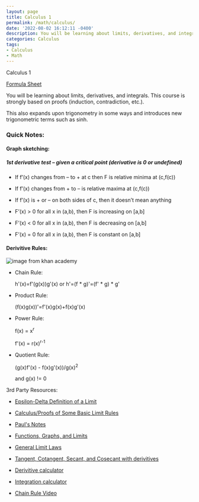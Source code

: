 ```yaml
---
layout: page
title: Calculus 1 
permalink: /math/calculus/
date: '2022-08-02 16:12:11 -0400'
description: You will be learning about limits, derivatives, and integrals. This course is strongly based on proofs (induction, contradiction, etc.).
categories: Calculus
tags:
- Calculus
- Math
---
```


Calculus 1

[Formula Sheet](https://github.com/avipars/CS-Resources/files/8994323/formula_sheet_calc_1.pdf)

You will be learning about limits, derivatives, and integrals. This course is strongly based on proofs (induction, contradiction, etc.).

This also expands upon trigonometry in some ways and introduces new trigonometric terms such as sinh. 


### Quick Notes:


#### Graph sketching: 

##### 1st derivative test – given a critical point (derivative is 0 or undefined)

*	If f’(x) changes from – to + at c then F is relative minima at (c,f(c)) 

*  	If f’(x) changes from + to –  is relative maxima at (c,f(c)) 

*	If f’(x) is + or – on both sides of c, then it doesn’t mean anything

*	F’(x) > 0 for all x in (a,b), then F is increasing on [a,b]

*	F’(x) < 0 for all x in (a,b), then F is decreasing on [a,b]

*	F’(x) = 0 for all x in (a,b), then F is constant on [a,b]

#### Derivitive Rules:

![image](https://user-images.githubusercontent.com/5733247/182828730-2b2bb7bf-f288-4a56-94a4-853011993c09.png)
from khan academy 

* Chain Rule: 

    h'(x)=f'(g(x))g'(x)
    or
    h'=(f * g)'=(f' * g) * g'

* Product Rule:

    (f(x)g(x))'=f'(x)g(x)+f(x)g'(x)

* Power Rule:
    
    f(x) = x<sup>r</sup>
    
    f'(x) = r(x)<sup>r-1</sup>

* Quotient Rule:

    (g(x)f'(x) - f(x)g'(x))/g(x)<sup>2</sup>
    
    and g(x) != 0



3rd Party Resources:

* [Epsilon-Delta Definition of a Limit](https://brilliant.org/wiki/epsilon-delta-definition-of-a-limit/)


* [Calculus/Proofs of Some Basic Limit Rules](https://en.wikibooks.org/wiki/Calculus/Proofs_of_Some_Basic_Limit_Rules)


* [Paul's Notes](https://tutorial.math.lamar.edu/Problems/CalcI/CalcI.aspx)


* [Functions, Graphs, and Limits](https://courseware.cemc.uwaterloo.ca/11)


* [General Limit Laws](https://www.milefoot.com/math/calculus/limits/GenericLimitLawProofs04.htm)


* [Tangent, Cotangent, Secant, and Cosecant with derivitives](https://math.dartmouth.edu/opencalc2/cole/lecture17.pdf)


* [Derivitive calculator](https://www.derivative-calculator.net/)


* [Integration calculator](https://www.integral-calculator.com/)


* [Chain Rule Video](https://www.youtube.com/watch?v=44wmaWq12hA)